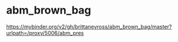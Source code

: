 # abm_brown_bag
https://mybinder.org/v2/gh/brittaneyross/abm_brown_bag/master?urlpath=/proxy/5006/abm_pres